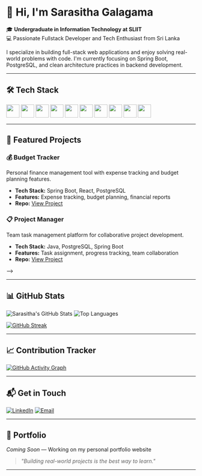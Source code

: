 # 👋 Hi, I'm Sarasitha Galagama

🎓 **Undergraduate in Information Technology at SLIIT**  
💻 Passionate Fullstack Developer and Tech Enthusiast from Sri Lanka

I specialize in building full-stack web applications and enjoy solving real-world problems with code. I'm currently focusing on Spring Boot, PostgreSQL, and clean architecture practices in backend development.

---

## 🛠️ Tech Stack

<p>
  <img src="https://cdn.jsdelivr.net/gh/devicons/devicon/icons/java/java-original.svg" width="35" />
  <img src="https://cdn.jsdelivr.net/gh/devicons/devicon/icons/spring/spring-original.svg" width="35" />
  <img src="https://cdn.jsdelivr.net/gh/devicons/devicon/icons/react/react-original.svg" width="35" />
  <img src="https://cdn.jsdelivr.net/gh/devicons/devicon/icons/javascript/javascript-original.svg" width="35" />
  <img src="https://cdn.jsdelivr.net/gh/devicons/devicon/icons/html5/html5-original.svg" width="35" />
  <img src="https://cdn.jsdelivr.net/gh/devicons/devicon/icons/css3/css3-original.svg" width="35" />
  <img src="https://cdn.jsdelivr.net/gh/devicons/devicon/icons/bootstrap/bootstrap-original.svg" width="35" />
  <img src="https://cdn.jsdelivr.net/gh/devicons/devicon/icons/postgresql/postgresql-original.svg" width="35" />
  <img src="https://cdn.jsdelivr.net/gh/devicons/devicon/icons/git/git-original.svg" width="35" />
  <img src="https://cdn.jsdelivr.net/gh/devicons/devicon/icons/github/github-original.svg" width="35" />
</p>

---

## 🚀 Featured Projects

### 💰 Budget Tracker
Personal finance management tool with expense tracking and budget planning features.
- **Tech Stack:** Spring Boot, React, PostgreSQL
- **Features:** Expense tracking, budget planning, financial reports
- **Repo:** [View Project](https://github.com/sarasithagalagama/budget-tracker)

### 📋 Project Manager
Team task management platform for collaborative project development.
- **Tech Stack:** Java, PostgreSQL, Spring Boot
- **Features:** Task assignment, progress tracking, team collaboration
- **Repo:** [View Project](https://github.com/sarasithagalagama/project-manager)

<!-- 
  To auto-update this section in future, you can use:
  https://github.com/marketplace/actions/github-profile-readme-generator
  and replace this block with:
  <!--START_SECTION:projects-->
  <!--END_SECTION:projects-->
-->

---

## 📊 GitHub Stats

![Sarasitha's GitHub Stats](https://github-readme-stats.vercel.app/api?username=sarasithagalagama&show_icons=true&theme=default&count_private=true)
![Top Languages](https://github-readme-stats.vercel.app/api/top-langs/?username=sarasithagalagama&layout=compact&theme=default)

[![GitHub Streak](https://github-readme-streak-stats.herokuapp.com?user=sarasithagalagama&theme=default)](https://git.io/streak-stats)

---

## 📈 Contribution Tracker

[![GitHub Activity Graph](https://github-readme-activity-graph.vercel.app/graph?username=sarasithagalagama&theme=light)](https://github.com/ashutosh00710/github-readme-activity-graph)

---

## 📬 Get in Touch

[![LinkedIn](https://img.shields.io/badge/LinkedIn-0A66C2?style=flat&logo=linkedin&logoColor=white)](https://linkedin.com/in/sarasitha-galagama)
[![Email](https://img.shields.io/badge/Email-D14836?style=flat&logo=gmail&logoColor=white)](mailto:sarasithagalagama@gmail.com)

---

## 📌 Portfolio

*Coming Soon* — Working on my personal portfolio website

> _"Building real-world projects is the best way to learn."_

---
